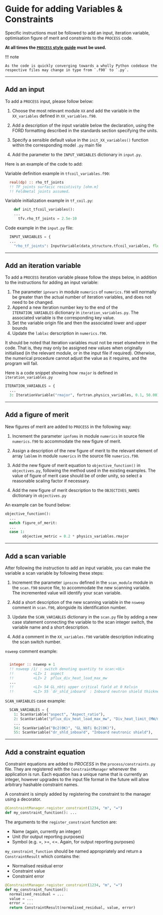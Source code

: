 # Guide for adding Variables & Constraints 

Specific instructions must be followed to add an input, iteration variable,
optimisation figure of merit and constraints to the `PROCESS` code.

  **At all times the [`PROCESS` style guide](../development/standards.md) must be used.**

!!! note

    As the code is quickly converging towards a wholly Python codebase the respective files may change in type from `.f90` to `.py`.

-----------------

## Add an input

To add a `PROCESS` input, please follow below:

1. Choose the most relevant module `XX` and add the variable in the `XX_variables` defined in `XX_variables.f90`.
 
2. Add a description of the input variable below the declaration, using the FORD      formatting described in the standards section specifying the units.
  
3. Specify a sensible default value in the `init_XX_variables()` function within the corresponding model `.py` main file
  
4. Add the parameter to the `INPUT_VARIABLES` dictionary in `input.py`.  

Here is an example of the code to add:
  

Variable definition example in `tfcoil_variables.f90`:
```fortran
  real(dp) :: rho_tf_joints
  !! TF joints surfacic resistivity [ohm.m]
  !! Feldmetal joints assumed.
```

Variable initialization example in `tf_coil.py`:
```python
    def init_tfcoil_variables():
    ...
      tfv.rho_tf_joints = 2.5e-10
```

Code example in the `input.py` file:

```python
  INPUT_VARIABLES = {
  ...
    "rho_tf_joints": InputVariable(data_structure.tfcoil_variables, float, range=(0.0, 0.01)),
```

-----------------

## Add an iteration variable

To add a `PROCESS` iteration variable please follow the steps below, in addition to the instructions for adding an input variable:


1. The parameter `ipnvars` in module `numerics` of `numerics.f90` will normally be greater than the actual number of iteration variables, and does not need to be changed.
2. Append a new iteration number key to the end of the `ITERATION_VARIABLES` dictionary  in `iteration_variables.py`. The associated variable is the corresponding key value.
3. Set the variable origin file and then the associated lower and upper bounds
4. Update the `lablxc` derscription in `numerics.f90`.
  
It should be noted that iteration variables must not be reset elsewhere in the
code. That is, they may only be assigned new values when originally
initialised (in the relevant module, or in the input file if required).
Otherwise, the numerical procedure cannot adjust the value as it requires, and
the program will fail.

Here is a code snippet showing how `rmajor` is defined in `iteration_variables.py`

```python
ITERATION_VARIABLES = {
  ...
  3: IterationVariable("rmajor", fortran.physics_variables, 0.1, 50.00),
```

-----------------

## Add a figure of merit

New figures of merit are added to `PROCESS` in the following way:

1. Increment the parameter `ipnfoms` in module `numerics` in source file `numerics.f90` to accommodate the new figure of merit.
  
2. Assign a description of the new figure of merit to the relevant element of array `lablmm` in module `numerics` in the source file `numerics.f90`.
  
3. Add the new figure of merit equation to `objective_function()` in `objectives.py`, following the method used in the existing examples. The value of figure of merit case should be of order unity, so select a reasonable scaling factor if necessary. 
  
4. Add the new figure of merit description to the `OBJECTIVES_NAMES` dictionary in `objectives.py`
  
An example can be found below:


```python
objective_function():
  ...
  match figure_of_merit:
  ...  
  case 1:
        objective_metric = 0.2 * physics_variables.rmajor
```

-----------

## Add a scan variable

After following the instruction to add an input variable, you can make the variable a scan variable by following these steps:

1. Increment the parameter `ipnscnv` defined in the `scan_module` module in the `scan.f90` source file, to accommodate the new scanning variable. The incremented value will identify your scan variable.
  
2. Add a short description of the new scanning variable in the `nsweep` comment in `scan.f90`, alongside its identification number.
  
3. Update the `SCAN_VARIABLES` dictionary in the `scan.py` file by adding a new case statement connecting the variable to the scan integer switch, the variable name and a short description. 
  
4. Add a comment in the `XX_variables.f90` variable description indicating the scan switch number.
  

`nsweep` comment example:
```fortran

  integer :: nsweep = 1
  !! nsweep /1/ : switch denoting quantity to scan:<UL>
  !!         <LI> 1  aspect
  !!         <LI> 2  pflux_div_heat_load_max_mw
  ...
  !!         <LI> 54 GL_nbti upper critical field at 0 Kelvin
  !!         <LI> 55 `dr_shld_inboard` : Inboard neutron shield thickness </UL>
```

`SCAN_VARIABLES` case example:

```python
  SCAN_VARIABLES = {
    1: ScanVariable("aspect", "Aspect_ratio"),
    2: ScanVariable("pflux_div_heat_load_max_mw", "Div_heat_limit_(MW/m2)"),
    ...
    54: ScanVariable("Bc2(0K)", "GL_NbTi Bc2(0K)"),
    55: ScanVariable("dr_shld_inboard", "Inboard neutronic shield"),
```

---------------

## Add a constraint equation

Constraint equations are added to *PROCESS* in the `process/constraints.py` file. They are registered with the `ConstraintManager` whenever the application is run. Each equation has a unique name that is currently an integer, however upgrades to the input file format in the future will allow arbitrary hashable constraint names. 

A constraint is simply added by registering the constraint to the manager using a decorator.

```python
@ConstraintManager.register_constraint(1234, "m", "=")
def my_constraint_function(): ...
```
The arguments to the `register_constraint` function are:

- Name (again, currently an integer)
- Unit (for output reporting purposes)
- Symbol (e.g. =, >=, <=. Again, for output reporting purposes)


`my_constraint_function` should be named appropriately and return a `ConstraintResult` which contains the:

- Normalised residual error
- Constraint value
- Constraint error

```python
@ConstraintManager.register_constraint(1234, "m", "=")
def my_constraint_function():
  normalised_residual = ...
  value = ...
  error = ...
  return ConstraintResult(normalised_residual, value, error)
```